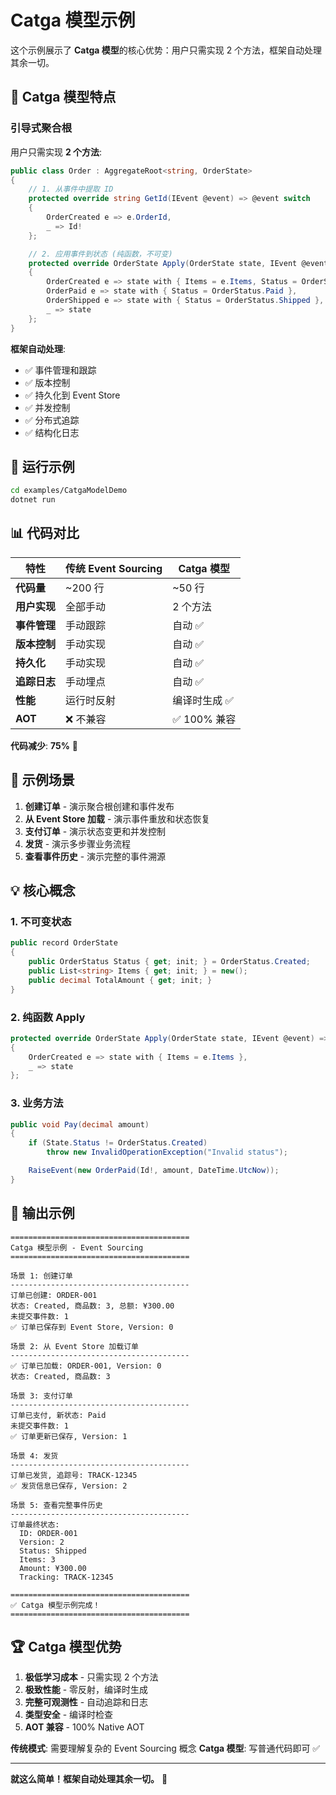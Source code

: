 # Catga 模型示例

这个示例展示了 **Catga 模型**的核心优势：用户只需实现 2 个方法，框架自动处理其余一切。

## 🌟 Catga 模型特点

### 引导式聚合根

用户只需实现 **2 个方法**:

```csharp
public class Order : AggregateRoot<string, OrderState>
{
    // 1. 从事件中提取 ID
    protected override string GetId(IEvent @event) => @event switch
    {
        OrderCreated e => e.OrderId,
        _ => Id!
    };

    // 2. 应用事件到状态 (纯函数，不可变)
    protected override OrderState Apply(OrderState state, IEvent @event) => @event switch
    {
        OrderCreated e => state with { Items = e.Items, Status = OrderStatus.Created },
        OrderPaid e => state with { Status = OrderStatus.Paid },
        OrderShipped e => state with { Status = OrderStatus.Shipped },
        _ => state
    };
}
```

**框架自动处理**:
- ✅ 事件管理和跟踪
- ✅ 版本控制
- ✅ 持久化到 Event Store
- ✅ 并发控制
- ✅ 分布式追踪
- ✅ 结构化日志

## 🚀 运行示例

```bash
cd examples/CatgaModelDemo
dotnet run
```

## 📊 代码对比

| 特性 | 传统 Event Sourcing | Catga 模型 |
|------|-------------------|-----------|
| **代码量** | ~200 行 | ~50 行 |
| **用户实现** | 全部手动 | 2 个方法 |
| **事件管理** | 手动跟踪 | 自动 ✅ |
| **版本控制** | 手动实现 | 自动 ✅ |
| **持久化** | 手动实现 | 自动 ✅ |
| **追踪日志** | 手动埋点 | 自动 ✅ |
| **性能** | 运行时反射 | 编译时生成 ✅ |
| **AOT** | ❌ 不兼容 | ✅ 100% 兼容 |

**代码减少**: **75%** 🎯

## 🎯 示例场景

1. **创建订单** - 演示聚合根创建和事件发布
2. **从 Event Store 加载** - 演示事件重放和状态恢复
3. **支付订单** - 演示状态变更和并发控制
4. **发货** - 演示多步骤业务流程
5. **查看事件历史** - 演示完整的事件溯源

## 💡 核心概念

### 1. 不可变状态

```csharp
public record OrderState
{
    public OrderStatus Status { get; init; } = OrderStatus.Created;
    public List<string> Items { get; init; } = new();
    public decimal TotalAmount { get; init; }
}
```

### 2. 纯函数 Apply

```csharp
protected override OrderState Apply(OrderState state, IEvent @event) => @event switch
{
    OrderCreated e => state with { Items = e.Items },
    _ => state
};
```

### 3. 业务方法

```csharp
public void Pay(decimal amount)
{
    if (State.Status != OrderStatus.Created)
        throw new InvalidOperationException("Invalid status");

    RaiseEvent(new OrderPaid(Id!, amount, DateTime.UtcNow));
}
```

## 📝 输出示例

```
========================================
Catga 模型示例 - Event Sourcing
========================================

场景 1: 创建订单
----------------------------------------
订单已创建: ORDER-001
状态: Created, 商品数: 3, 总额: ¥300.00
未提交事件数: 1
✅ 订单已保存到 Event Store, Version: 0

场景 2: 从 Event Store 加载订单
----------------------------------------
✅ 订单已加载: ORDER-001, Version: 0
状态: Created, 商品数: 3

场景 3: 支付订单
----------------------------------------
订单已支付, 新状态: Paid
未提交事件数: 1
✅ 订单更新已保存, Version: 1

场景 4: 发货
----------------------------------------
订单已发货, 追踪号: TRACK-12345
✅ 发货信息已保存, Version: 2

场景 5: 查看完整事件历史
----------------------------------------
订单最终状态:
  ID: ORDER-001
  Version: 2
  Status: Shipped
  Items: 3
  Amount: ¥300.00
  Tracking: TRACK-12345

========================================
✅ Catga 模型示例完成！
========================================
```

## 🏆 Catga 模型优势

1. **极低学习成本** - 只需实现 2 个方法
2. **极致性能** - 零反射，编译时生成
3. **完整可观测性** - 自动追踪和日志
4. **类型安全** - 编译时检查
5. **AOT 兼容** - 100% Native AOT

**传统模式**: 需要理解复杂的 Event Sourcing 概念
**Catga 模型**: 写普通代码即可 ✅

---

**就这么简单！框架自动处理其余一切。** 🎉


